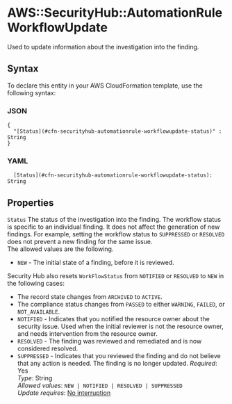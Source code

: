 # AWS::SecurityHub::AutomationRule WorkflowUpdate<a name="aws-properties-securityhub-automationrule-workflowupdate"></a>

Used to update information about the investigation into the finding\.

## Syntax<a name="aws-properties-securityhub-automationrule-workflowupdate-syntax"></a>

To declare this entity in your AWS CloudFormation template, use the following syntax:

### JSON<a name="aws-properties-securityhub-automationrule-workflowupdate-syntax.json"></a>

```
{
  "[Status](#cfn-securityhub-automationrule-workflowupdate-status)" : String
}
```

### YAML<a name="aws-properties-securityhub-automationrule-workflowupdate-syntax.yaml"></a>

```
  [Status](#cfn-securityhub-automationrule-workflowupdate-status): String
```

## Properties<a name="aws-properties-securityhub-automationrule-workflowupdate-properties"></a>

`Status`  <a name="cfn-securityhub-automationrule-workflowupdate-status"></a>
The status of the investigation into the finding\. The workflow status is specific to an individual finding\. It does not affect the generation of new findings\. For example, setting the workflow status to `SUPPRESSED` or `RESOLVED` does not prevent a new finding for the same issue\.  
The allowed values are the following\.  
+  `NEW` \- The initial state of a finding, before it is reviewed\.

  Security Hub also resets `WorkFlowStatus` from `NOTIFIED` or `RESOLVED` to `NEW` in the following cases:
  + The record state changes from `ARCHIVED` to `ACTIVE`\.
  + The compliance status changes from `PASSED` to either `WARNING`, `FAILED`, or `NOT_AVAILABLE`\.
+  `NOTIFIED` \- Indicates that you notified the resource owner about the security issue\. Used when the initial reviewer is not the resource owner, and needs intervention from the resource owner\.
+  `RESOLVED` \- The finding was reviewed and remediated and is now considered resolved\.
+  `SUPPRESSED` \- Indicates that you reviewed the finding and do not believe that any action is needed\. The finding is no longer updated\.
*Required*: Yes  
*Type*: String  
*Allowed values*: `NEW | NOTIFIED | RESOLVED | SUPPRESSED`  
*Update requires*: [No interruption](https://docs.aws.amazon.com/AWSCloudFormation/latest/UserGuide/using-cfn-updating-stacks-update-behaviors.html#update-no-interrupt)